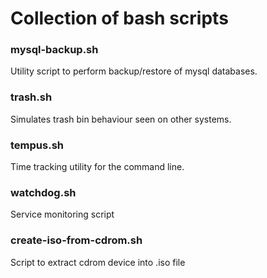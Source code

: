 # Collection of bash scripts

### mysql-backup.sh
Utility script to perform backup/restore of mysql databases.

### trash.sh
Simulates trash bin behaviour seen on other systems.

### tempus.sh
Time tracking utility for the command line.

### watchdog.sh
Service monitoring script

### create-iso-from-cdrom.sh
Script to extract cdrom device into .iso file


